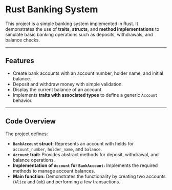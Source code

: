 # Rust Banking System

This project is a simple banking system implemented in Rust. It demonstrates the use of **traits**, **structs**, and **method implementations** to simulate basic banking operations such as deposits, withdrawals, and balance checks.

---

## Features
- Create bank accounts with an account number, holder name, and initial balance.
- Deposit and withdraw money with simple validation.
- Display the current balance of an account.
- Implements **traits with associated types** to define a generic `Account` behavior.

---

## Code Overview
The project defines:
- **`BankAccount` struct:** Represents an account with fields for `account_number`, `holder_name`, and `balance`.
- **`Account` trait:** Provides abstract methods for deposit, withdrawal, and balance operations.
- **Implementation of `Account` for `BankAccount`:** Implements the required methods to manage account balances.
- **Main function:** Demonstrates the functionality by creating two accounts (`Alice` and `Bob`) and performing a few transactions.



